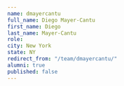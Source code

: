 ```yaml
---
name: dmayercantu
full_name: Diego Mayer-Cantu
first_name: Diego
last_name: Mayer-Cantu
role: 
city: New York
state: NY
redirect_from: "/team/dmayercantu/"
alumni: true
published: false
---
```


